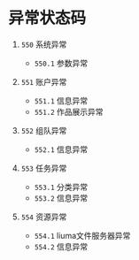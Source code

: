 # 异常状态码


1. `550` 系统异常
    
    - `550.1` 参数异常  

2. `551` 账户异常

    - `551.1` 信息异常
    - `551.2` 作品展示异常
 
3. `552` 组队异常

    - `552.1` 信息异常
  
4. `553` 任务异常

    - `553.1` 分类异常
    - `553.2` 信息异常
    
5. `554` 资源异常

    - `554.1` liuma文件服务器异常
    - `554.2` 信息异常